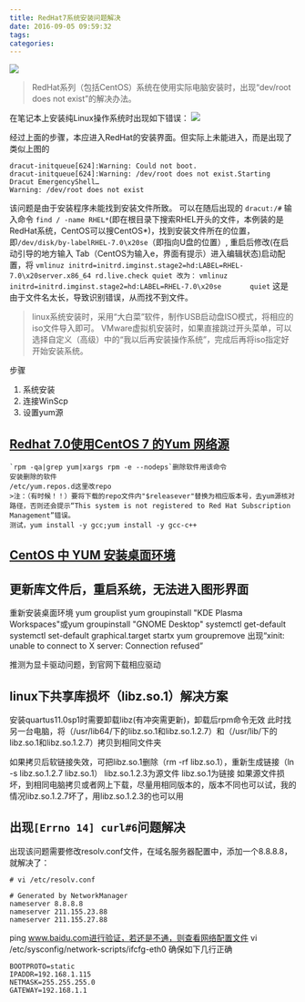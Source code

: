 ```yaml
---
title: RedHat7系统安装问题解决
date: 2016-09-05 09:59:32
tags:
categories:
---
```


![](http://ww1.sinaimg.cn/large/a8fc9690gw1f7ijg6946lj21hc0zkk1d.jpg)

>RedHat系列（包括CentOS）系统在使用实际电脑安装时，出现“dev/root does not exist”的解决办法。

<!-- more -->

在笔记本上安装纯Linux操作系统时出现如下错误：
![](http://ww1.sinaimg.cn/large/a8fc9690gw1f7iiwr0zkaj20zk0k078n.jpg)

经过上面的步骤，本应进入RedHat的安装界面。但实际上未能进入，而是出现了类似上图的
```
dracut-initqueue[624]:Warning: Could not boot.
dracut-initqueue[624]:Warning: /dev/root does not exist.Starting Dracut EmergencyShell…
Warning: /dev/root does not exist
```
该问题是由于安装程序未能找到安装文件所致。
可以在随后出现的 `dracut:/#` 输入命令 `find / -name RHEL*`(即在根目录下搜索RHEL开头的文件，本例装的是RedHat系统，CentOS可以搜CentOS*)，找到安装文件所在的位置，即`/dev/disk/by-labelRHEL-7.0\x20se`（即指向U盘的位置）,
重启后修改(在启动引导的地方输入 Tab（CentOS为输入e，界面有提示）进入编辑状态)启动配置，将
`vmlinuz initrd=initrd.imginst.stage2=hd:LABEL=RHEL-7.0\x20server.x86_64 rd.live.check quiet 改为：`
`vmlinuz initrd=initrd.imginst.stage2=hd:LABEL=RHEL-7.0\x20se       quiet`
这是由于文件名太长，导致识别错误，从而找不到文件。



>linux系统安装时，采用“大白菜”软件，制作USB启动盘ISO模式，将相应的iso文件导入即可。
>VMware虚拟机安装时，如果直接跳过开头菜单，可以选择自定义（高级）中的“我以后再安装操作系统”，完成后再将iso指定好开始安装系统。

步骤
1. 系统安装
2. 连接WinScp
3. 设置yum源

[Redhat 7.0使用CentOS 7 的Yum 网络源](http://www.centoscn.com/CentOS/config/2015/0328/5030.html)
-----------------------------------
```
`rpm -qa|grep yum|xargs rpm -e --nodeps`删除软件用该命令
安装删除的软件
/etc/yum.repos.d这里改repo
>注：（有时候！！）要将下载的repo文件内"$releasever"替换为相应版本号，去yum源核对路径，否则还会提示“This system is not registered to Red Hat Subscription Management”错误。
测试，yum install -y gcc;yum install -y gcc-c++
```





[CentOS 中 YUM 安装桌面环境](https://cnzhx.net/blog/centos-yum-install-desktop/)
--------------------------






更新库文件后，重启系统，无法进入图形界面
---------------------
重新安装桌面环境
yum grouplist
yum groupinstall "KDE Plasma Workspaces"或yum groupinstall "GNOME Desktop"
systemctl get-default
systemctl set-default graphical.target
startx
yum groupremove
出现“xinit: unable to connect to X server: Connection refused”

推测为显卡驱动问题，到官网下载相应驱动


linux下共享库损坏（libz.so.1）解决方案
------------------------
安装quartus11.0sp1时需要卸载libz(有冲突需更新)，卸载后rpm命令无效
此时找另一台电脑，将（/usr/lib64/下的libz.so.1和libz.so.1.2.7）和（/usr/lib/下的libz.so.1和libz.so.1.2.7）拷贝到相同文件夹

如果拷贝后软链接失效，可把libz.so.1删除（rm -rf libz.so.1），重新生成链接（ln -s libz.so.1.2.7 libz.so.1）
libz.so.1.2.3为源文件
libz.so.1为链接
如果源文件损坏，到相同电脑拷贝或者网上下载，尽量用相同版本的，版本不同也可以试，我的情况libz.so.1.2.7坏了，用libz.so.1.2.3的也可以用




出现`[Errno 14] curl#6`问题解决
--------------------------------
出现该问题需要修改resolv.conf文件，在域名服务器配置中，添加一个8.8.8.8，就解决了：
```
# vi /etc/resolv.conf
 
# Generated by NetworkManager
nameserver 8.8.8.8
nameserver 211.155.23.88
nameserver 211.155.27.88
```
ping www.baidu.com进行验证，若还是不通，则查看网络配置文件
vi /etc/sysconfig/network-scripts/ifcfg-eth0
确保如下几行正确
```
BOOTPROTO=static
IPADDR=192.168.1.115
NETMASK=255.255.255.0
GATEWAY=192.168.1.1
```